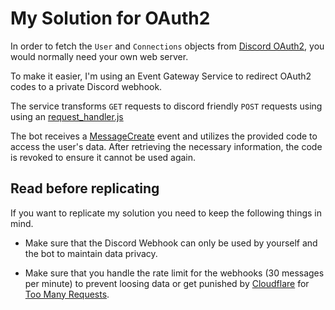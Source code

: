 # My Solution for OAuth2

In order to fetch the `User` and `Connections` objects from [Discord OAuth2](https://discord.com/developers/docs/topics/oauth2), you would normally need your own web server.

To make it easier, I'm using an Event Gateway Service to redirect OAuth2 codes to a private Discord webhook.

The service transforms `GET` requests to discord friendly `POST` requests using using an [request_handler.js](./request_handler.js)

The bot receives a [MessageCreate](https://interactions-py.github.io/interactions.py/API%20Reference/API%20Reference/events/discord/#interactions.api.events.discord.MessageCreate) event and utilizes the provided code to access the user's data. After retrieving the necessary information, the code is revoked to ensure it cannot be used again.

## Read before replicating

If you want to replicate my solution you need to keep the following things in mind.

- Make sure that the Discord Webhook can only be used by yourself and the bot to maintain data privacy.

- Make sure that you handle the rate limit for the webhooks (30 messages per minute) to prevent loosing data or get punished by [Cloudflare](https://www.cloudflare.com/) for [Too Many Requests](https://developer.mozilla.org/en-US/docs/Web/HTTP/Status/429).
